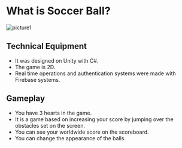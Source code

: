 # What is Soccer Ball?


<img src="https://i.ibb.co/Dr8yD5v/picture1.jpg" alt="picture1" border="0" /></a>
## Technical Equipment

- It was designed on Unity with C#.
- The game is 2D.
- Real time operations and authentication systems were made with Firebase systems.



## Gameplay

- You have 3 hearts in the game.
- It is a game based on increasing your score by jumping over the obstacles set on the screen.
- You can see your worldwide score on the scoreboard.
- You can change the appearance of the balls.




